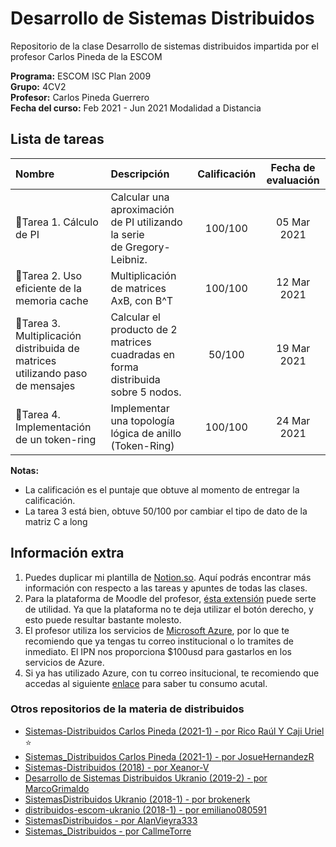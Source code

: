 # Desarrollo de Sistemas Distribuidos

Repositorio de la clase Desarrollo de sistemas distribuidos impartida por el profesor Carlos Pineda de la ESCOM  

**Programa:** ESCOM ISC Plan 2009    
**Grupo:** 4CV2  
**Profesor:** Carlos Pineda Guerrero  
**Fecha del curso:** Feb 2021 - Jun 2021 Modalidad a Distancia

## Lista de tareas
|Nombre |Descripción |Calificación|Fecha de evaluación|
:--- | :--- | :---:|:---:|
📝Tarea 1. Cálculo de PI | Calcular una aproximación de PI utilizando la serie de Gregory-Leibniz. | 100/100 | 05 Mar 2021
📝Tarea 2. Uso eficiente de la memoria cache | Multiplicación de matrices AxB, con B^T |100/100 | 12 Mar 2021
📝Tarea 3. Multiplicación distribuida de matrices utilizando paso de mensajes | Calcular el producto de 2 matrices cuadradas en forma distribuida sobre 5 nodos. | 50/100 |19 Mar 2021
📝Tarea 4. Implementación de un token-ring | Implementar una topología lógica de anillo (Token-Ring) | 100/100 |24 Mar 2021

**Notas:** 
- La calificación es el puntaje que obtuve al momento de entregar la calificación. 
- La tarea 3 está bien, obtuve 50/100 por cambiar el tipo de dato de la matriz C a long
## Información extra
1. Puedes duplicar mi plantilla de [Notion.so](https://www.notion.so/vazpeitiah/Distribuidos-f58b0e3602124b09827a03c755974598). Aquí podrás encontrar más información con respecto a las tareas y apuntes de todas las clases.
2. Para la plataforma de Moodle del profesor, [ésta extensión](https://chrome.google.com/webstore/detail/enable-right-click-for-go/ofgdcdohlhjfdhbnfkikfeakhpojhpgm?hl=es) puede serte de utilidad. Ya que la plataforma no te deja utilizar el botón derecho, y esto puede resultar bastante molesto.
3. El profesor utiliza los servicios de [Microsoft Azure](http://azure.microsoft.com/), por lo que te recomiendo que ya tengas tu correo institucional o lo tramites de inmediato. El IPN nos proporciona $100usd para gastarlos en los servicios de Azure. 
4. Si ya has utilizado Azure, con tu correo insitucional, te recomiendo que accedas al siguiente [enlace](https://www.microsoftazuresponsorships.com/Balance) para saber tu consumo acutal.

### Otros repositorios de la materia de distribuidos
- [Sistemas-Distribuidos Carlos Pineda (2021-1) - por Rico Raúl Y Caji Uriel](https://github.com/gren29/Sistemas-Distribuidos) ⭐
- [Sistemas_Distribuidos Carlos Pineda (2021-1) - por JosueHernandezR](https://github.com/JosueHernandezR/Sistemas_Distribuidos)
- [Sistemas-Distribuidos (2018) - por Xeanor-V](https://github.com/Xeanor-V/Sistemas-Distribuidos)
- [Desarrollo de Sistemas Distribuidos Ukranio (2019-2) - por MarcoGrimaldo](https://github.com/MarcoGrimaldo/DSD)
- [SistemasDistribuidos Ukranio (2018-1) - por brokenerk](https://github.com/brokenerk/SistemasDistribuidos)
- [distribuidos-escom-ukranio (2018-1) - por emiliano080591](https://github.com/emiliano080591/distribuidos-escom-ukranio)
- [SistemasDistribuidos - por AlanVieyra333](https://github.com/AlanVieyra333/SistemasDistribuidos)
- [Sistemas_Distribuidos - por CallmeTorre](https://github.com/CallmeTorre/Sistemas_Distribuidos)
